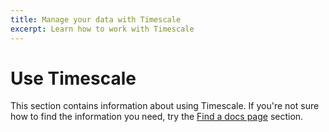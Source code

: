 ```yaml
---
title: Manage your data with Timescale
excerpt: Learn how to work with Timescale
---
```


# Use Timescale

This section contains information about using Timescale. If you're not sure how
to find the information you need, try the [Find a docs page][find-docs] section.

[find-docs]: /navigation/:currentVersion:/
